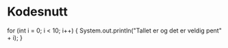 # Kodesnutt

for (int i = 0; i < 10; i++) {
    System.out.println("Tallet er og det er veldig pent" + i);
}

